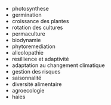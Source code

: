 - photosynthese
- germination
- croissance des plantes
- rotation des cultures
- permaculture
- biodynamie
- phytoremediation
- alleolopathie
- resillience et adaptivité
- adaptation au changement climatique
- gestion des risques
- saisonnalité
- diversité alimentaire
- agroecologie
- haies